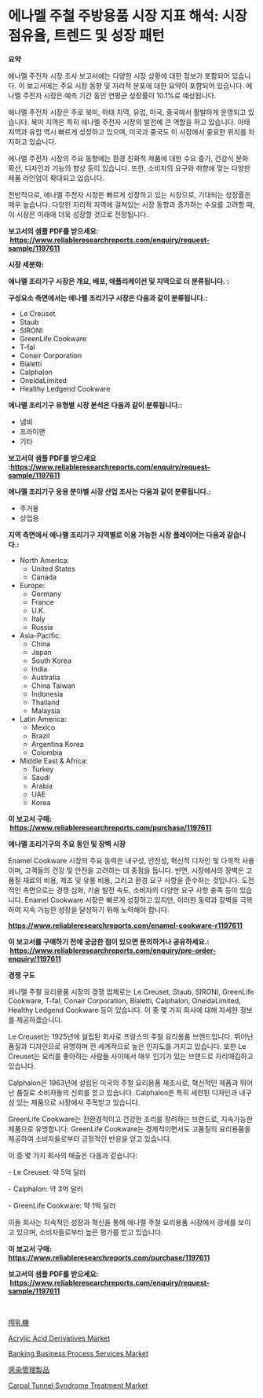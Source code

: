 <p><h1>에나멜 주철 주방용품 시장 지표 해석: 시장 점유율, 트렌드 및 성장 패턴</h1></p><p><strong>요약</strong></p>
<p><p>에나멜 주전자 시장 조사 보고서에는 다양한 시장 상황에 대한 정보가 포함되어 있습니다. 이 보고서에는 주요 시장 동향 및 지리적 분포에 대한 요약이 포함되어 있습니다. 에나멜 주전자 시장은 예측 기간 동안 연평균 성장률이 10.1%로 예상됩니다.</p><p>에나멜 주전자 시장은 주로 북미, 아태 지역, 유럽, 미국, 중국에서 활발하게 운영되고 있습니다. 북미 지역은 특히 에나멜 주전자 시장의 발전에 큰 역할을 하고 있습니다. 아태 지역과 유럽 역시 빠르게 성장하고 있으며, 미국과 중국도 이 시장에서 중요한 위치를 차지하고 있습니다.</p><p>에나멜 주전자 시장의 주요 동향에는 환경 친화적 제품에 대한 수요 증가, 건강식 문화 확산, 디자인과 기능의 향상 등이 있습니다. 또한, 소비자의 요구와 취향에 맞는 다양한 제품 라인업이 확대되고 있습니다.</p><p>전반적으로, 에나멜 주전자 시장은 빠르게 성장하고 있는 시장으로, 기대되는 성장률은 매우 높습니다. 다양한 지리적 지역에 걸쳐있는 시장 동향과 증가하는 수요를 고려할 때, 이 시장은 미래에 더욱 성장할 것으로 전망됩니다.</p></p>
<p><strong>보고서의 샘플 PDF를 받으세요: &nbsp;<a href="https://www.reliableresearchreports.com/enquiry/request-sample/1197611">https://www.reliableresearchreports.com/enquiry/request-sample/1197611</a></strong></p>
<p><strong>시장 세분화:</strong></p>
<p><strong> 에나멜 조리기구 시장은 개요, 배포, 애플리케이션 및 지역으로 더 분류됩니다. :</strong></p>
<p><strong>구성요소 측면에서는 에나멜 조리기구 시장은 다음과 같이 분류됩니다.:</strong></p>
<p><ul><li>Le Creuset</li><li>Staub</li><li>SIRONI</li><li>GreenLife Cookware</li><li>T-fal</li><li>Conair Corporation</li><li>Bialetti</li><li>Calphalon</li><li>OneidaLimited</li><li>Healthy Ledgend Cookware</li></ul></p>
<p><strong> 에나멜 조리기구 유형별 시장 분석은 다음과 같이 분류됩니다.:</strong></p>
<p><ul><li>냄비</li><li>프라이팬</li><li>기타</li></ul></p>
<p><strong>보고서의 샘플 PDF를 받으세요 :<a href="https://www.reliableresearchreports.com/enquiry/request-sample/1197611">https://www.reliableresearchreports.com/enquiry/request-sample/1197611</a></strong></p>
<p><strong> 에나멜 조리기구 응용 분야별 시장 산업 조사는 다음과 같이 분류됩니다.:</strong></p>
<p><ul><li>주거용</li><li>상업용</li></ul></p>
<p><strong>지역 측면에서 에나멜 조리기구 지역별로 이용 가능한 시장 플레이어는 다음과 같습니다.:</strong></p>
<p><ul>
    <li>
        North America:
        <ul>
            <li>United States</li>
            <li>Canada</li>
        </ul>
    </li>
    <li>
        Europe:
        <ul>
            <li>Germany</li>
            <li>France</li>
            <li>U.K.</li>
            <li>Italy</li>
            <li>Russia</li>
        </ul>
    </li>
    <li>
        Asia-Pacific:
        <ul>
            <li>China</li>
            <li>Japan</li>
            <li>South Korea</li>
            <li>India</li>
            <li>Australia</li>
            <li>China Taiwan</li>
            <li>Indonesia</li>
            <li>Thailand</li>
            <li>Malaysia</li>
        </ul>
    </li>
    <li>
        Latin America:
        <ul>
            <li>Mexico</li>
            <li>Brazil</li>
            <li>Argentina Korea</li>
            <li>Colombia</li>
        </ul>
    </li>
    <li>
        Middle East & Africa:
        <ul>
            <li>Turkey</li>
            <li>Saudi</li>
            <li>Arabia</li>
            <li>UAE</li>
            <li>Korea</li>
        </ul>
    </li>
    </ul></p>
<p><strong>이 보고서 구매: &nbsp;<a href="https://www.reliableresearchreports.com/purchase/1197611">https://www.reliableresearchreports.com/purchase/1197611</a></strong></p>
<p><strong>에나멜 조리기구의 주요 동인 및 장벽 시장</strong></p>
<p><p>Enamel Cookware 시장의 주요 동력은 내구성, 안전성, 혁신적 디자인 및 다목적 사용이며, 고객들의 건강 및 안전을 고려하는 데 중점을 둡니다. 반면, 시장에서의 장벽은 고품질 재료의 비용, 제조 및 유통 비용, 그리고 환경 요구 사항을 준수하는 것입니다. 도전적인 측면으로는 경쟁 심화, 기술 발전 속도, 소비자의 다양한 요구 사항 충족 등이 있습니다. Enamel Cookware 시장은 빠르게 성장하고 있지만, 이러한 동력과 장벽을 극복하여 지속 가능한 성장을 달성하기 위해 노력해야 합니다.</p></p>
<p><strong><a href="https://www.reliableresearchreports.com/enamel-cookware-r1197611">https://www.reliableresearchreports.com/enamel-cookware-r1197611</a></strong></p>
<p><strong>이 보고서를 구매하기 전에 궁금한 점이 있으면 문의하거나 공유하세요.: &nbsp;<a href="https://www.reliableresearchreports.com/enquiry/pre-order-enquiry/1197611">https://www.reliableresearchreports.com/enquiry/pre-order-enquiry/1197611</a></strong></p>
<p><strong>경쟁 구도</strong></p>
<p><p>에나멜 주철 요리용품 시장의 경쟁 업체로는 Le Creuset, Staub, SIRONI, GreenLife Cookware, T-fal, Conair Corporation, Bialetti, Calphalon, OneidaLimited, Healthy Ledgend Cookware 등이 있습니다. 이 중 몇 가지 회사에 대해 자세한 정보를 제공하겠습니다.</p><p>Le Creuset는 1925년에 설립된 회사로 프랑스의 주철 요리용품 브랜드입니다. 뛰어난 품질과 디자인으로 유명하며 전 세계적으로 높은 인지도를 가지고 있습니다. 또한 Le Creuset는 요리를 좋아하는 사람들 사이에서 매우 인기가 있는 브랜드로 자리매김하고 있습니다.</p><p>Calphalon은 1963년에 설립된 미국의 주철 요리용품 제조사로, 혁신적인 제품과 뛰어난 품질로 소비자들의 신뢰를 얻고 있습니다. Calphalon은 특히 세련된 디자인과 내구성 있는 제품으로 시장에서 주목받고 있습니다.</p><p>GreenLife Cookware는 친환경적이고 건강한 조리를 장려하는 브랜드로, 지속가능한 제품으로 유명합니다. GreenLife Cookware는 경제적이면서도 고품질의 요리용품을 제공하여 소비자들로부터 긍정적인 반응을 얻고 있습니다.</p><p>이 중 몇 가지 회사의 매출은 다음과 같습니다:</p><p>- Le Creuset: 약 5억 달러</p><p>- Calphalon: 약 3억 달러</p><p>- GreenLife Cookware: 약 1억 달러</p><p>이들 회사는 지속적인 성장과 혁신을 통해 에나멜 주철 요리용품 시장에서 강세를 보이고 있으며, 소비자들로부터 높은 평가를 받고 있습니다.</p></p>
<p><strong>이 보고서 구매: &nbsp; <a href="https://www.reliableresearchreports.com/purchase/1197611">https://www.reliableresearchreports.com/purchase/1197611</a></strong></p>
<p><strong>보고서의 샘플 PDF를 받으세요: &nbsp;<a href="https://www.reliableresearchreports.com/enquiry/request-sample/1197611">https://www.reliableresearchreports.com/enquiry/request-sample/1197611</a></strong><strong></strong></p>
<p>&nbsp;</p>
<p><p><a href="https://github.com/efcvopdgkdx128/Market-Research-Report-List-1/blob/main/682884424769.md">搾乳機</a></p><p><a href="https://issuu.com/reportprime-2/docs/acrylic-acid-derivatives-market-size-2030.pptx">Acrylic Acid Derivatives Market</a></p><p><a href="https://github.com/Chiragrp22/Market-Research-Report-List-4/blob/main/banking-business-process-services-market.md">Banking Business Process Services Market</a></p><p><a href="https://github.com/hwbcz413288296/Market-Research-Report-List-1/blob/main/343386324770.md">感染管理製品</a></p><p><a href="https://github.com/derrinmiltonellis35gcl/Market-Research-Report-List-2/blob/main/carpal-tunnel-syndrome-treatment-market.md">Carpal Tunnel Syndrome Treatment Market</a></p></p>
